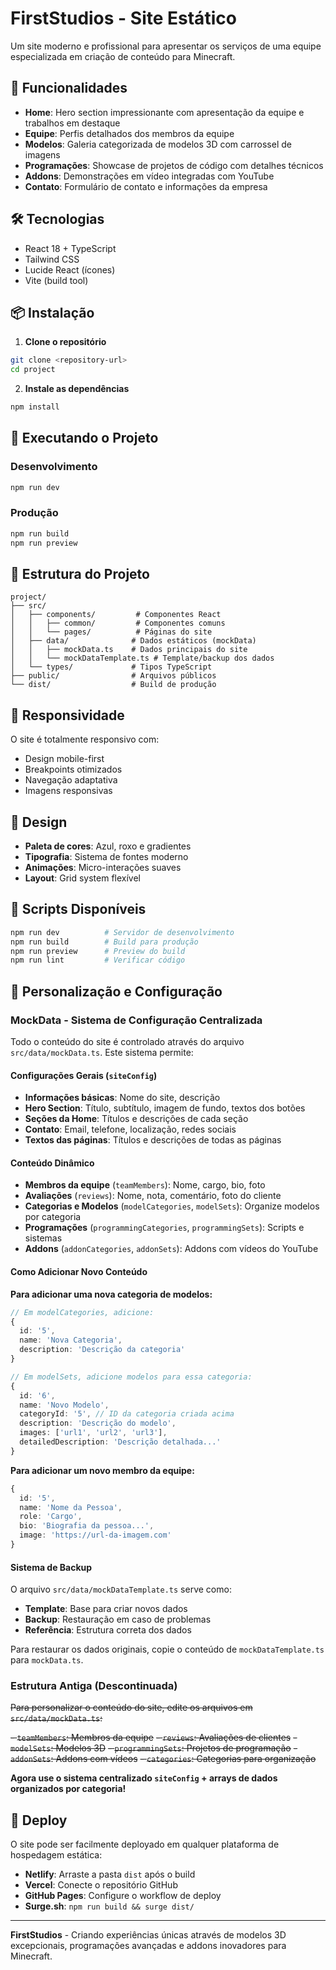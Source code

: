 # FirstStudios - Site Estático

Um site moderno e profissional para apresentar os serviços de uma equipe especializada em criação de conteúdo para Minecraft.

## 🚀 Funcionalidades

- **Home**: Hero section impressionante com apresentação da equipe e trabalhos em destaque
- **Equipe**: Perfis detalhados dos membros da equipe
- **Modelos**: Galeria categorizada de modelos 3D com carrossel de imagens
- **Programações**: Showcase de projetos de código com detalhes técnicos
- **Addons**: Demonstrações em vídeo integradas com YouTube
- **Contato**: Formulário de contato e informações da empresa

## 🛠️ Tecnologias

- React 18 + TypeScript
- Tailwind CSS
- Lucide React (ícones)
- Vite (build tool)

## 📦 Instalação

1. **Clone o repositório**
```bash
git clone <repository-url>
cd project
```

2. **Instale as dependências**
```bash
npm install
```

## 🚀 Executando o Projeto

### Desenvolvimento
```bash
npm run dev
```

### Produção
```bash
npm run build
npm run preview
```

## 📁 Estrutura do Projeto

```
project/
├── src/
│   ├── components/         # Componentes React
│   │   ├── common/         # Componentes comuns
│   │   └── pages/          # Páginas do site
│   ├── data/              # Dados estáticos (mockData)
│   │   ├── mockData.ts    # Dados principais do site
│   │   └── mockDataTemplate.ts # Template/backup dos dados
│   └── types/             # Tipos TypeScript
├── public/                # Arquivos públicos
└── dist/                  # Build de produção
```

## 📱 Responsividade

O site é totalmente responsivo com:
- Design mobile-first
- Breakpoints otimizados
- Navegação adaptativa
- Imagens responsivas

## 🎨 Design

- **Paleta de cores**: Azul, roxo e gradientes
- **Tipografia**: Sistema de fontes moderno
- **Animações**: Micro-interações suaves
- **Layout**: Grid system flexível

## 🔧 Scripts Disponíveis

```bash
npm run dev          # Servidor de desenvolvimento
npm run build        # Build para produção
npm run preview      # Preview do build
npm run lint         # Verificar código
```

## 📝 Personalização e Configuração

### MockData - Sistema de Configuração Centralizada

Todo o conteúdo do site é controlado através do arquivo `src/data/mockData.ts`. Este sistema permite:

#### Configurações Gerais (`siteConfig`)
- **Informações básicas**: Nome do site, descrição
- **Hero Section**: Título, subtítulo, imagem de fundo, textos dos botões
- **Seções da Home**: Títulos e descrições de cada seção
- **Contato**: Email, telefone, localização, redes sociais
- **Textos das páginas**: Títulos e descrições de todas as páginas

#### Conteúdo Dinâmico
- **Membros da equipe** (`teamMembers`): Nome, cargo, bio, foto
- **Avaliações** (`reviews`): Nome, nota, comentário, foto do cliente
- **Categorias e Modelos** (`modelCategories`, `modelSets`): Organize modelos por categoria
- **Programações** (`programmingCategories`, `programmingSets`): Scripts e sistemas
- **Addons** (`addonCategories`, `addonSets`): Addons com vídeos do YouTube

#### Como Adicionar Novo Conteúdo

**Para adicionar uma nova categoria de modelos:**
```typescript
// Em modelCategories, adicione:
{ 
  id: '5', 
  name: 'Nova Categoria', 
  description: 'Descrição da categoria' 
}

// Em modelSets, adicione modelos para essa categoria:
{
  id: '6',
  name: 'Novo Modelo',
  categoryId: '5', // ID da categoria criada acima
  description: 'Descrição do modelo',
  images: ['url1', 'url2', 'url3'],
  detailedDescription: 'Descrição detalhada...'
}
```

**Para adicionar um novo membro da equipe:**
```typescript
{
  id: '5',
  name: 'Nome da Pessoa',
  role: 'Cargo',
  bio: 'Biografia da pessoa...',
  image: 'https://url-da-imagem.com'
}
```

#### Sistema de Backup

O arquivo `src/data/mockDataTemplate.ts` serve como:
- **Template**: Base para criar novos dados
- **Backup**: Restauração em caso de problemas
- **Referência**: Estrutura correta dos dados

Para restaurar os dados originais, copie o conteúdo de `mockDataTemplate.ts` para `mockData.ts`.

### Estrutura Antiga (Descontinuada)
~~Para personalizar o conteúdo do site, edite os arquivos em `src/data/mockData.ts`:~~

~~- `teamMembers`: Membros da equipe~~
~~- `reviews`: Avaliações de clientes~~
~~- `modelSets`: Modelos 3D~~
~~- `programmingSets`: Projetos de programação~~
~~- `addonSets`: Addons com vídeos~~
~~- `categories`: Categorias para organização~~

**Agora use o sistema centralizado `siteConfig` + arrays de dados organizados por categoria!**
## 🚀 Deploy

O site pode ser facilmente deployado em qualquer plataforma de hospedagem estática:

- **Netlify**: Arraste a pasta `dist` após o build
- **Vercel**: Conecte o repositório GitHub
- **GitHub Pages**: Configure o workflow de deploy
- **Surge.sh**: `npm run build && surge dist/`

---

**FirstStudios** - Criando experiências únicas através de modelos 3D excepcionais, programações avançadas e addons inovadores para Minecraft.